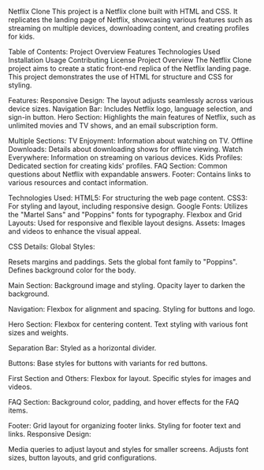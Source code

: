 Netflix Clone
This project is a Netflix clone built with HTML and CSS. It replicates the landing page of Netflix, showcasing various features such as streaming on multiple devices, downloading content, and creating profiles for kids.

Table of Contents:
Project Overview
Features
Technologies Used
Installation
Usage
Contributing
License
Project Overview
The Netflix Clone project aims to create a static front-end replica of the Netflix landing page. This project demonstrates the use of HTML for structure and CSS for styling.

Features:
Responsive Design: The layout adjusts seamlessly across various device sizes.
Navigation Bar: Includes Netflix logo, language selection, and sign-in button.
Hero Section: Highlights the main features of Netflix, such as unlimited movies and TV shows, and an email subscription form.

Multiple Sections:
TV Enjoyment: Information about watching on TV.
Offline Downloads: Details about downloading shows for offline viewing.
Watch Everywhere: Information on streaming on various devices.
Kids Profiles: Dedicated section for creating kids' profiles.
FAQ Section: Common questions about Netflix with expandable answers.
Footer: Contains links to various resources and contact information.

Technologies Used:
HTML5: For structuring the web page content.
CSS3: For styling and layout, including responsive design.
Google Fonts: Utilizes the "Martel Sans" and "Poppins" fonts for typography.
Flexbox and Grid Layouts: Used for responsive and flexible layout designs.
Assets: Images and videos to enhance the visual appeal.

CSS Details:
Global Styles:

Resets margins and paddings.
Sets the global font family to "Poppins".
Defines background color for the body.

Main Section:
Background image and styling.
Opacity layer to darken the background.

Navigation:
Flexbox for alignment and spacing.
Styling for buttons and logo.

Hero Section:
Flexbox for centering content.
Text styling with various font sizes and weights.

Separation Bar:
Styled as a horizontal divider.

Buttons:
Base styles for buttons with variants for red buttons.

First Section and Others:
Flexbox for layout.
Specific styles for images and videos.

FAQ Section:
Background color, padding, and hover effects for the FAQ items.

Footer:
Grid layout for organizing footer links.
Styling for footer text and links.
Responsive Design:

Media queries to adjust layout and styles for smaller screens.
Adjusts font sizes, button layouts, and grid configurations.
